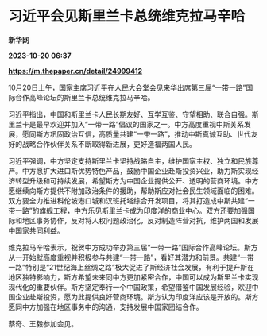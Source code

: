 # 习近平会见斯里兰卡总统维克拉马辛哈
**新华网**

**2023-10-20 06:37**

**https://m.thepaper.cn/detail/24999412**

10月20日上午，国家主席习近平在人民大会堂会见来华出席第三届“一带一路”国际合作高峰论坛的斯里兰卡总统维克拉马辛哈。

习近平指出，中国和斯里兰卡人民长期友好、互学互鉴、守望相助、联合自强。斯里兰卡是最早欢迎并加入“一带一路”倡议的国家之一。中方高度重视中斯关系发展，愿同斯方巩固政治互信，高质量共建“一带一路”，推动中斯真诚互助、世代友好的战略合作伙伴关系不断取得新进展，更好造福两国人民。

习近平强调，中方坚定支持斯里兰卡坚持战略自主，维护国家主权、独立和民族尊严。中方愿扩大进口斯优势特色产品，鼓励中国企业赴斯投资兴业，助力斯实现经济转型升级和可持续发展，希望斯方为中国企业提供公开、透明的营商环境。中方愿继续向斯方提供不附加政治条件的援助，帮助斯应对社会民生领域面临的困难。双方要全力推进科伦坡港口城和汉班托塔综合开发项目，将其打造成中斯共建“一带一路”的旗舰工程，中方乐见斯里兰卡成为印度洋的商业中心。双方还要加强国际和地区事务协作，反对将人权问题政治化，反对制造阵营对抗，维护两国和发展中国家共同利益。

维克拉马辛哈表示，祝贺中方成功举办第三届“一带一路”国际合作高峰论坛。斯方从一开始就高度重视并积极参与共建“一带一路”，看好其潜力和前景。共建“一带一路”特别是“21世纪海上丝绸之路”极大促进了斯经济社会发展，有利于提升斯在地区独特影响力，斯方希望未来同中方更加紧密合作，中国可以成为斯里兰卡实现现代化的重要伙伴。斯方坚定奉行一个中国政策，希望借鉴中国发展经验，欢迎中国企业赴斯投资，愿为此提供良好营商环境。斯方认为印度洋应该是开放的。斯方愿同中方加强在地区事务中的沟通，支持发展中国家团结合作。

蔡奇、王毅参加会见。